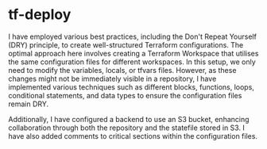 # tf-deploy

I have employed various best practices, including the Don't Repeat Yourself (DRY) principle, to create well-structured Terraform configurations. The optimal approach here involves creating a Terraform Workspace that utilises the same configuration files for different workspaces. In this setup, we only need to modify the variables, locals, or tfvars files. However, as these changes might not be immediately visible in a repository, I have implemented various techniques such as different blocks, functions, loops, conditional statements, and data types to ensure the configuration files remain DRY.

Additionally, I have configured a backend to use an S3 bucket, enhancing collaboration through both the repository and the statefile stored in S3. I have also added comments to critical sections within the configuration files.